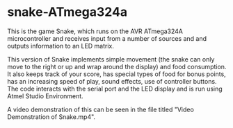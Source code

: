 # snake-ATmega324a
This is the game Snake, which runs on the AVR ATmega324A microcontroller and receives input from a number of sources and and outputs information to an LED matrix.

This version of Snake implements simple movement (the snake can only move to the right or up and wrap around the display) and food consumption. It also keeps track of your score, has special types of food for bonus points, has an increasing speed of play, sound effects, use of controller buttons. The code interacts with the serial port and the LED display and is run using Atmel Studio Environment.

A video demonstration of this can be seen in the file titled "Video Demonstration of Snake.mp4".
